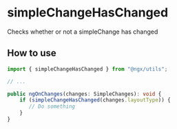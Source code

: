 # simpleChangeHasChanged

Checks whether or not a simpleChange has changed

## How to use

```typescript
import { simpleChangeHasChanged } from "@ngx/utils";

// ...

public ngOnChanges(changes: SimpleChanges): void {
    if (simpleChangeHasChanged(changes.layoutType)) {
       // Do something
    }
}
```
